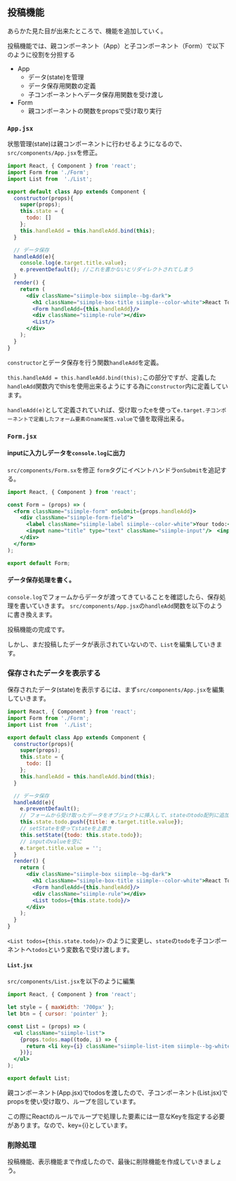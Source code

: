 ## 投稿機能

あらかた見た目が出来たところで、機能を追加していく。

投稿機能では、親コンポーネント（App）と子コンポーネント（Form）で以下のように役割を分担する

- App
  - データ(state)を管理
  - データ保存用関数の定義
  - 子コンポーネントへデータ保存用関数を受け渡し
- Form
  - 親コンポーネントの関数をpropsで受け取り実行

### `App.jsx`

状態管理(state)は親コンポーネントに行わせるようになるので、`src/components/App.jsx`を修正。

```jsx
import React, { Component } from 'react';
import Form from './Form';
import List from  './List';

export default class App extends Component {
  constructor(props){
    super(props);
    this.state = {
      todo: []
    };
    this.handleAdd = this.handleAdd.bind(this);
  }

  // データ保存
  handleAdd(e){
    console.log(e.target.title.value);
    e.preventDefault(); //これを書かないとリダイレクトされてしまう
  }
  render() {
    return (
      <div className="siimple-box siimple--bg-dark">
        <h1 className="siimple-box-title siimple--color-white">React Todo App</h1>
        <Form handleAdd={this.handleAdd}/>
        <div className="siimple-rule"></div>
        <List/>
      </div>
    );
  }
}
```

`constructor`とデータ保存を行う関数`handleAdd`を定義。

`this.handleAdd = this.handleAdd.bind(this);`この部分ですが、定義した`handleAdd`関数内でthisを使用出来るようにする為に`constructor`内に定義しています。

`handleAdd(e)`として定義されていれば、受け取ったeを使って`e.target.子コンポーネントで定義したフォーム要素のname属性.value`で値を取得出来る。

### `Form.jsx`

#### inputに入力しデータを`console.log`に出力

`src/components/Form.sx`を修正
`form`タグにイベントハンドラ`onSubmit`を追記する。

```jsx
import React, { Component } from 'react';

const Form = (props) => (
  <form className="siimple-form" onSubmit={props.handleAdd}>
    <div className="siimple-form-field">
      <label className="siimple-label siimple--color-white">Your todo:</label>
      <input name="title" type="text" className="siimple-input"/>　<input type="submit" value="Add" className="siimple-btn siimple-btn--teal"/>
    </div>
  </form>
);

export default Form;
```

#### データ保存処理を書く。

`console.log`でフォームからデータが渡ってきていることを確認したら、保存処理を書いていきます。
`src/components/App.jsx`の`handleAdd`関数を以下のように書き換えます。

投稿機能の完成です。

しかし、まだ投稿したデータが表示されていないので、`List`を編集していきます。

### 保存されたデータを表示する

保存されたデータ(state)を表示するには、まず`src/components/App.jsx`を編集していきます。

```jsx
import React, { Component } from 'react';
import Form from './Form';
import List from  './List';

export default class App extends Component {
  constructor(props){
    super(props);
    this.state = {
      todo: []
    };
    this.handleAdd = this.handleAdd.bind(this);
  }

  // データ保存
  handleAdd(e){
    e.preventDefault();
    // フォームから受け取ったデータをオブジェクトに挿入して、stateのtodo配列に追加
    this.state.todo.push({title: e.target.title.value});
    // setStateを使ってstateを上書き
    this.setState({todo: this.state.todo});
    // inputのvalueを空に
    e.target.title.value = '';
  }
  render() {
    return (
      <div className="siimple-box siimple--bg-dark">
        <h1 className="siimple-box-title siimple--color-white">React Todo App</h1>
        <Form handleAdd={this.handleAdd}/>
        <div className="siimple-rule"></div>
        <List todos={this.state.todo}/>
      </div>
    );
  }
}
```


`<List todos={this.state.todo}/>` のように変更し、`state`の`todo`を子コンポーネントへ`todos`という変数名で受け渡します。

#### `List.jsx`

`src/components/List.jsx`を以下のように編集

```jsx
import React, { Component } from 'react';

let style = { maxWidth: '700px' };
let btn = { cursor: 'pointer' };

const List = (props) => (
  <ul className="siimple-list">
    {props.todos.map((todo, i) => {
      return <li key={i} className="siimple-list-item siimple--bg-white" style={style}>{todo.title} <span className="siimple-tag siimple-tag--error siimple-hover" style={btn}>Delete</span></li>
    })};
  </ul>
);

export default List;
```

親コンポーネント(App.jsx)でtodosを渡したので、子コンポーネント(List.jsx)でpropsを使い受け取り、ループを回しています。

この際にReactのルールでループで処理した要素には一意なKeyを指定する必要があります。なので、key={i}としています。


### 削除処理

投稿機能、表示機能まで作成したので、最後に削除機能を作成していきましょう。





